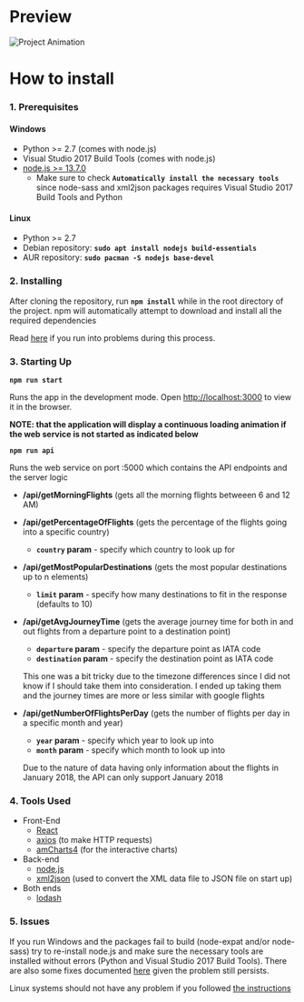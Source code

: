 # Preview

![Project Animation](https://media.giphy.com/media/dUefio9NY26Kw05Ecr/giphy.gif)

# How to install

### 1. Prerequisites
#### Windows
- Python >= 2.7 (comes with node.js)
- Visual Studio 2017 Build Tools (comes with node.js)
- [node.js >= 13.7.0](https://nodejs.org/en/)
  - Make sure to check **`Automatically install the necessary tools`** since node-sass and xml2json packages requires Visual Studio 2017 Build Tools and Python
#### Linux
- Python >= 2.7
- Debian repository: **`sudo apt install nodejs build-essentials`**
- AUR repository: **`sudo pacman -S nodejs base-devel`**

### 2. Installing

After cloning the repository, run **`npm install`** while in the root directory of the project. npm will automatically attempt to download and install all the required dependencies

Read [here](https://github.com/rdneagu/fs-a2-react#4-issues) if you run into problems during this process.

### 3. Starting Up

**`npm run start`**

Runs the app in the development mode.
Open [http://localhost:3000](http://localhost:3000) to view it in the browser.

**NOTE: that the application will display a continuous loading animation if the web service is not started as indicated below**

**`npm run api`**

Runs the web service on port :5000 which contains the API endpoints and the server logic
- **/api/getMorningFlights** (gets all the morning flights betweeen 6 and 12 AM)
- **/api/getPercentageOfFlights** (gets the percentage of the flights going into a specific country)
  - **`country` param** - specify which country to look up for
- **/api/getMostPopularDestinations** (gets the most popular destinations up to n elements)
  - **`limit` param** - specify how many destinations to fit in the response (defaults to 10)
- **/api/getAvgJourneyTime** (gets the average journey time for both in and out flights from a departure point to a destination point)
  - **`departure` param**   - specify the departure point as IATA code
  - **`destination` param** - specify the destination point as IATA code
  
  This one was a bit tricky due to the timezone differences since I did not know if I should take them into consideration. I ended up taking them and the journey times are more or less similar with google flights
- **/api/getNumberOfFlightsPerDay** (gets the number of flights per day in a specific month and year)
  - **`year` param**  - specify which year to look up into
  - **`month` param** - specify which month to look up into
  
  Due to the nature of data having only information about the flights in January 2018, the API can only support January 2018

### 4. Tools Used

- Front-End
  - [React](https://reactjs.org/)
  - [axios](https://github.com/axios/axios) (to make HTTP requests)
  - [amCharts4](https://www.amcharts.com/docs/v4/) (for the interactive charts)
- Back-end
  - [node.js](https://nodejs.org/en/)
  - [xml2json](https://www.npmjs.com/package/xml2json) (used to convert the XML data file to JSON file on start up)
- Both ends
  - [lodash](https://lodash.com/)

### 5. Issues

If you run Windows and the packages fail to build (node-expat and/or node-sass) try to re-install node.js and make sure the necessary tools are installed without errors (Python and Visual Studio 2017 Build Tools). There are also some fixes documented [here](https://github.com/astro/node-expat/blob/master/README.md#windows) given the problem still persists.

Linux systems should not have any problem if you followed [the instructions](https://github.com/rdneagu/fs-a2-react#1-prerequisites)

